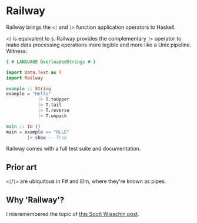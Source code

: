 # Railway

Railway brings the `<|` and `|>` function application operators to Haskell.

`<|` is equivalent to `$`. Railway provides the complementary `|>` operator to make data processing operations more legible and more like a Unix pipeline. Witness:

```haskell
{-# LANGUAGE OverloadedStrings #-}

import Data.Text as T
import Railway

example :: String
example = "Hello"
            |> T.toUpper
            |> T.tail
            |> T.reverse
            |> T.unpack

main :: IO ()
main = example == "OLLE"
        |> show -- True
```

Railway comes with a full test suite and documentation.

## Prior art

`<|`/`|>` are ubiquitous in F# and Elm, where they're known as pipes.

## Why 'Railway'?

I misremembered the topic of [this Scott Wlaschin post](http://fsharpforfunandprofit.com/posts/recipe-part2/).

